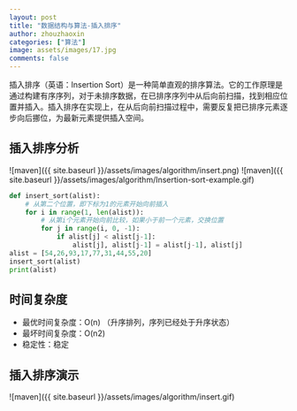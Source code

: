 ```yaml
---
layout: post
title: "数据结构与算法-插入排序"
author: zhouzhaoxin
categories: ["算法"]
image: assets/images/17.jpg
comments: false
---
```

插入排序（英语：Insertion Sort）是一种简单直观的排序算法。它的工作原理是通过构建有序序列，对于未排序数据，在已排序序列中从后向前扫描，找到相应位置并插入。插入排序在实现上，在从后向前扫描过程中，需要反复把已排序元素逐步向后挪位，为最新元素提供插入空间。

## 插入排序分析

![maven]({{ site.baseurl }}/assets/images/algorithm/insert.png)
![maven]({{ site.baseurl }}/assets/images/algorithm/Insertion-sort-example.gif)



```python
def insert_sort(alist):
    # 从第二个位置，即下标为1的元素开始向前插入
    for i in range(1, len(alist)):
        # 从第i个元素开始向前比较，如果小于前一个元素，交换位置
        for j in range(i, 0, -1):
            if alist[j] < alist[j-1]:
                alist[j], alist[j-1] = alist[j-1], alist[j]
alist = [54,26,93,17,77,31,44,55,20]
insert_sort(alist)
print(alist)
```
## 时间复杂度
- 最优时间复杂度：O(n) （升序排列，序列已经处于升序状态）
- 最坏时间复杂度：O(n2)
- 稳定性：稳定
## 插入排序演示

![maven]({{ site.baseurl }}/assets/images/algorithm/insert.gif)
